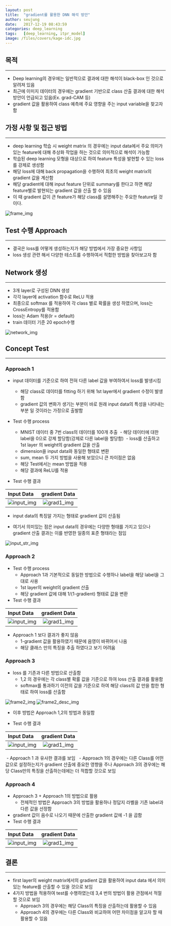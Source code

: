 ```yaml
---
layout: post
title:  "gradient를 활용한 DNN 해석 방안"
author: seujung
date:   2017-12-19 08:43:59
categories: deep_learning
tags:	[deep_learning, itpr_model]
image: /files/covers/kage-idc.jpg
---
```


## 목적
---
- Deep learning의 경우에는 일반적으로 결과에 대한 해석이 black-box 인 것으로 알려져 있음
- 최근에 이미지 데이터의 경우에는 gradient 기반으로 class 산출 결과에 대한 해석 방안이 언급되고 있음(Ex. grad-CAM 등)
- gradient 값을 활용하여 class 예측에 주요 영향을 주는 input variable을 찾고자 함

## 가정 사항 및 접근 방법
---
- deep learning 학습 시 weight matrix 의 경우에는 input data에서 주요 의미가 있는 feature에 대해 추상화 작업을 하는 것으로 의미적으로 해석이 가능함
- 학습된 deep learning  모형을 대상으로 하여 feature 특성을 발현할 수 있는 loss를 강제로 생성함
- 해당 loss에 대해 back propagation을 수행하여 최초의 weight matrix의 gradient 값을 계산함
- 해당 gradient에 대해 input feature 단위로 summary를 한다고 하면  해당 feature별로 발현되는 gradient 값을 산출 할 수 있음
- 이 때  gradient 값이 큰  feature가 해당 class를 설명해주는 주요한 feature일 것이다.

![frame_img](/files/171219_itpr_model/frame.png)

## Test 수행 Approach
---
- 결국은 loss를 어떻게 생성하는지가 해당 방법에서 가장 중요한 사항임
- loss 생성 관련 해서 다양한 테스트를 수행하여서 적합한 방법을 찾아보고자 함

## Network 생성
---
- 3개 layer로 구성된 DNN 생성
- 각각 layer에 activation  함수로 ReLU 적용
- 최종으로 softmax 를 적용하여 각 class 별로 확률을 생성 하였으며, loss는 CrossEntropy를 적용함
- loss는 Adam 적용(lr = default)
- train 데이터 기준 20 epoch수행

![network_img](/files/171219_itpr_model/network.png)

## Concept Test
---
### Approach 1
- input 데이터를 기준으로 하여 전혀 다른 label  값을 부여하여서 loss를 발생시킴
  - 해당 class로 데이터를 fitting  하기 위해 1st layer에서 gradient 수정이 발생함
  - gradient 값의 변화가 생기는 부분이 바로 원래 input data의 특성을 나타내는 부분 일 것이라는 가정으로 출발함
- Test  수행 process
  - MNIST 데이터 중 7번  class의 데이터를 100개 추출
  - 해당 데이터에 대한 label을 0으로 강제 할당함(강제로 다른 label을 할당함)
  - loss를 산출하고 1st layer 의 weight의 gradient 값을 산출
  - dimension을 input data와 동일한 형태로 변환
   - sum, mean 두 가지 방법을 사용해 보았으니 큰 차이점은 없음
   - 해당 Test에서는 mean 방법을 적용
  - 해당 결과에 ReLU를 적용

- Test 수행 결과

 Input Data    | gradient Data
 :------------ | :-----------:
 ![input_img](/files/171219_itpr_model/input_img.png) | ![grad1_img](/files/171219_itpr_model/grad1_img.png)

  - input data의 특징알 가지는 형태로 gradient 값이 산출됨

- 여기서 의미있는 점은 input data의 경우에는 다양한 형태를 가지고 있으나 gradient 산출 결과는 이를 반영한 일종의 표준 형태라는 점임

![input_str_img](/files/171219_itpr_model/input_str.png)

### Approach 2
- Test 수행 process
  - Approach 1과 기본적으로 동일한 방법으로 수행하나 label을 해당 label을 그대로 사용
  - 1st layer의 weight의 gradient  산출
  - 해당 gradient 값에 대해 1/(1-gradient) 형태로 값을 변환
- Test 수행 결과

 Input Data    | gradient Data
 :------------ | :-----------:
 ![input_img](/files/171219_itpr_model/input_img.png) | ![grad1_img](/files/171219_itpr_model/grad2_img.png)

 - Approach 1 보다 결과가 좋지 않음
   - 1-gradient  값을 활용하였기 때문에 음영이 바뀌어서 나옴
   - 해당 클래스 만의 특징을 추출 하였다고 보기 어려움

### Approach 3

- loss 를 기존과 다른 방법으로 산출함
  - 1,2 의 경우에는 각 class별 확률 값을 기준으로 하여 loss 산출 결과를 활용함
  - softmax를 통과하기 이전의 값을 기준으로 하여 해당 class의 값 만을 합한 형태로 하여 loss를 산출함

![frame2_img](/files/171219_itpr_model/frame2.png)
![frame2_desc_img](/files/171219_itpr_model/frame2_desc.png)

- 이후 방법은 Approach 1,2의 방법과 동일함

- Test 수행 결과

 Input Data    | gradient Data
 :------------ | :-----------:
 ![input_img](/files/171219_itpr_model/input_img.png) | ![grad1_img](/files/171219_itpr_model/grad3_img.png)

  - Approach 1 과 유사한 결과를 보임
   - Approach 1의 경우에는 다른 Class를 어떤 값으로 설정하는지가 gradient 산출에 중요한 영향을 주나 Approach 3의 경우에는 해당 Class만의 특징을 산출하는데에는 더 적합할 것으로 보임

### Approach 4
- Approach 3 + Approach 1의 방법으로 활용
  - 전체적인 방법은 Approach 3의 방법을 활용하나 정답지 라벨을 기존 label과 다른 값을 선정함
- gradient  값이 음수로 나오기 때문에 산출한  gradient  값에 -1 을 곱함
- Test 수행 결과

 Input Data    | gradient Data
 :------------ | :-----------:
 ![input_img](/files/171219_itpr_model/input_img.png) | ![grad1_img](/files/171219_itpr_model/grad4_img.png)

## 결론
---

- first layer의 weight matrix에서의 gradient 값을 활용하여 input data 에서 의미있는 feature를 산출할 수 있을 것으로 보임
- 4가지 방법을 적용하여 test를 수행하였는데 3,4 번의 방법이 활용 관점에서 적절할 것으로 보임
  - Approach 3의 경우에는 해당 Class의 특징을 산출하는데 활용할 수 있음
  - Approach 4의 경우에는 다른 Class와 비교하여 어떤 차이점을 알고자 할 때 활용할 수 있음
